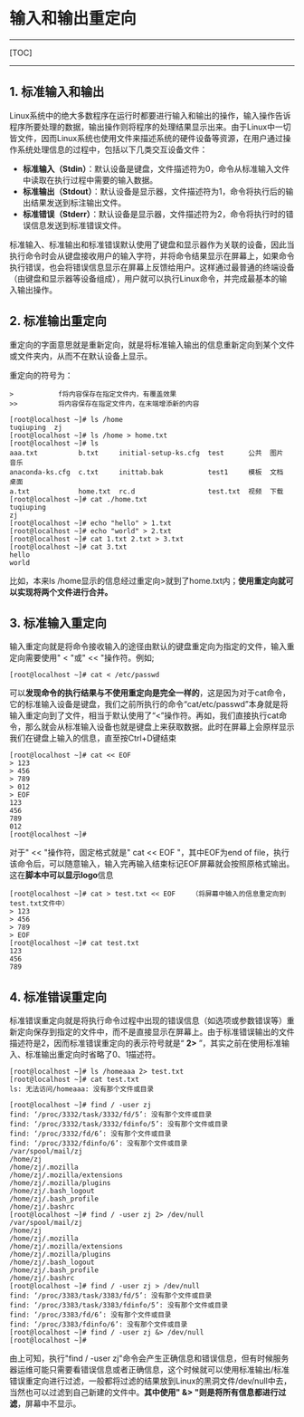 # 输入和输出重定向

------

[TOC]

------

## 1. 标准输入和输出

Linux系统中的绝大多数程序在运行时都要进行输入和输出的操作，输入操作告诉程序所要处理的数据，输出操作则将程序的处理结果显示出来。由于Linux中一切皆文件，因而Linux系统也使用文件来描述系统的硬件设备等资源，在用户通过操作系统处理信息的过程中，包括以下几类交互设备文件：

- **标准输入（Stdin）**：默认设备是键盘，文件描述符为0，命令从标准输入文件中读取在执行过程中需要的输入数据。
- **标准输出（Stdout）**：默认设备是显示器，文件描述符为1，命令将执行后的输出结果发送到标注输出文件。
- **标准错误（Stderr）**：默认设备是显示器，文件描述符为2，命令将执行时的错误信息发送到标准错误文件。

标准输入、标准输出和标准错误默认使用了键盘和显示器作为关联的设备，因此当执行命令时会从键盘接收用户的输入字符，并将命令结果显示在屏幕上，如果命令执行错误，也会将错误信息显示在屏幕上反馈给用户。这样通过最普通的终端设备（由键盘和显示器等设备组成），用户就可以执行Linux命令，并完成最基本的输入输出操作。

## 2.  标准输出重定向

重定向的字面意思就是重新定向，就是将标准输入输出的信息重新定向到某个文件或文件夹内，从而不在默认设备上显示。

重定向的符号为：

```
>           f将内容保存在指定文件内，有覆盖效果
>>          将内容保存在指定文件内，在末端增添新的内容
```

```shell
[root@localhost ~]# ls /home
tuqiuping  zj
[root@localhost ~]# ls /home > home.txt
[root@localhost ~]# ls
aaa.txt          b.txt     initial-setup-ks.cfg  test      公共  图片  音乐
anaconda-ks.cfg  c.txt     inittab.bak           test1     模板  文档  桌面
a.txt            home.txt  rc.d                  test.txt  视频  下载
[root@localhost ~]# cat ./home.txt
tuqiuping
zj
[root@localhost ~]# echo "hello" > 1.txt
[root@localhost ~]# echo "world" > 2.txt
[root@localhost ~]# cat 1.txt 2.txt > 3.txt
[root@localhost ~]# cat 3.txt
hello
world
```

比如，本来ls /home显示的信息经过重定向>就到了home.txt内；**使用重定向就可以实现将两个文件进行合并。**

## 3. 标准输入重定向

输入重定向就是将命令接收输入的途径由默认的键盘重定向为指定的文件，输入重定向需要使用" < "或"  << "操作符。例如;

```shell
[root@localhost ~]# cat < /etc/passwd
```

可以**发现命令的执行结果与不使用重定向是完全一样的**，这是因为对于cat命令，它的标准输入设备是键盘，我们之前所执行的命令“cat/etc/passwd”本身就是将输入重定向到了文件，相当于默认使用了“<”操作符。再如，我们直接执行cat命令，那么就会从标准输入设备也就是键盘上来获取数据。此时在屏幕上会原样显示我们在键盘上输入的信息，直至按Ctrl+D键结束

```shell
[root@localhost ~]# cat << EOF
> 123
> 456
> 789
> 012
> EOF
123
456
789
012
[root@localhost ~]# 
```

对于"  << "操作符，固定格式就是"  cat << EOF "，其中EOF为end of file，执行该命令后，可以随意输入，输入完再输入结束标记EOF屏幕就会按照原格式输出。这在**脚本中可以显示logo**信息

```shell
[root@localhost ~]# cat > test.txt << EOF    （将屏幕中输入的信息重定向到                                                     test.txt文件中）
> 123
> 456
> 789
> EOF
[root@localhost ~]# cat test.txt
123
456
789
```

## 4. 标准错误重定向

标准错误重定向就是将执行命令过程中出现的错误信息（如选项或参数错误等）重新定向保存到指定的文件中，而不是直接显示在屏幕上。由于标准错误输出的文件描述符是2，因而标准错误重定向的表示符号就是“ **2>** ”，其实之前在使用标准输入、标准输出重定向时省略了0、1描述符。

```shell
[root@localhost ~]# ls /homeaaa 2> test.txt
[root@localhost ~]# cat test.txt
ls: 无法访问/homeaaa: 没有那个文件或目录
```

```shell
[root@localhost ~]# find / -user zj
find: ‘/proc/3332/task/3332/fd/5’: 没有那个文件或目录
find: ‘/proc/3332/task/3332/fdinfo/5’: 没有那个文件或目录
find: ‘/proc/3332/fd/6’: 没有那个文件或目录
find: ‘/proc/3332/fdinfo/6’: 没有那个文件或目录
/var/spool/mail/zj
/home/zj
/home/zj/.mozilla
/home/zj/.mozilla/extensions
/home/zj/.mozilla/plugins
/home/zj/.bash_logout
/home/zj/.bash_profile
/home/zj/.bashrc
[root@localhost ~]# find / -user zj 2> /dev/null
/var/spool/mail/zj
/home/zj
/home/zj/.mozilla
/home/zj/.mozilla/extensions
/home/zj/.mozilla/plugins
/home/zj/.bash_logout
/home/zj/.bash_profile
/home/zj/.bashrc
[root@localhost ~]# find / -user zj > /dev/null
find: ‘/proc/3383/task/3383/fd/5’: 没有那个文件或目录
find: ‘/proc/3383/task/3383/fdinfo/5’: 没有那个文件或目录
find: ‘/proc/3383/fd/6’: 没有那个文件或目录
find: ‘/proc/3383/fdinfo/6’: 没有那个文件或目录
[root@localhost ~]# find / -user zj &> /dev/null
[root@localhost ~]# 
```

由上可知，执行"find / -user zj"命令会产生正确信息和错误信息，但有时候服务器运维可能只需要看错误信息或者正确信息，这个时候就可以使用标准输出/标准错误重定向进行过滤，一般都将过滤的结果放到Linux的黑洞文件/dev/null中去，当然也可以过滤到自己新建的文件中。**其中使用" &> "则是将所有信息都进行过滤**，屏幕中不显示。